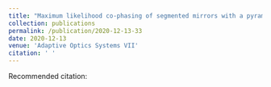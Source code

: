 ```yaml
---
title: "Maximum likelihood co-phasing of segmented mirrors with a pyramid in the visible: simulation vs. experiment"
collection: publications
permalink: /publication/2020-12-13-33
date: 2020-12-13
venue: 'Adaptive Optics Systems VII'
citation: ' '
---
```

Recommended citation:  